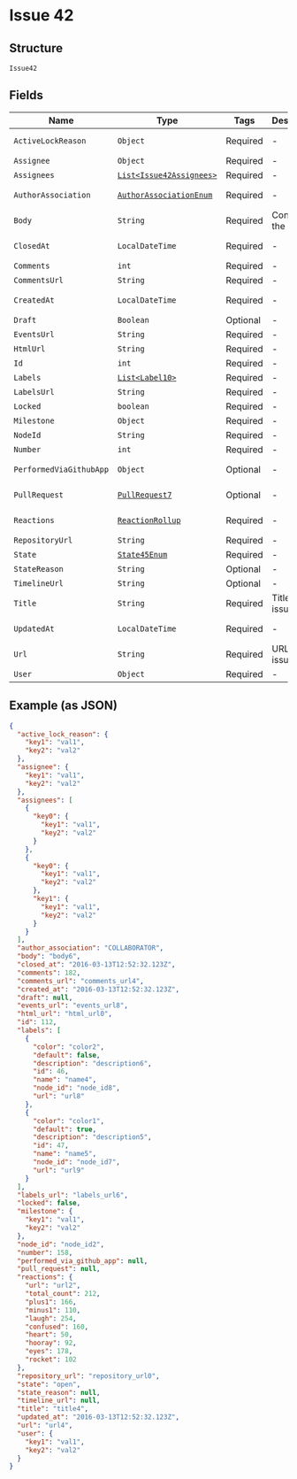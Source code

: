 
# Issue 42

## Structure

`Issue42`

## Fields

| Name | Type | Tags | Description | Getter | Setter |
|  --- | --- | --- | --- | --- | --- |
| `ActiveLockReason` | `Object` | Required | - | Object getActiveLockReason() | setActiveLockReason(Object activeLockReason) |
| `Assignee` | `Object` | Required | - | Object getAssignee() | setAssignee(Object assignee) |
| `Assignees` | [`List<Issue42Assignees>`]($m/Issue42Assignees) | Required | - | List<Issue42Assignees> getAssignees() | setAssignees(List<Issue42Assignees> assignees) |
| `AuthorAssociation` | [`AuthorAssociationEnum`](../../doc/models/author-association-enum.md) | Required | - | AuthorAssociationEnum getAuthorAssociation() | setAuthorAssociation(AuthorAssociationEnum authorAssociation) |
| `Body` | `String` | Required | Contents of the issue | String getBody() | setBody(String body) |
| `ClosedAt` | `LocalDateTime` | Required | - | LocalDateTime getClosedAt() | setClosedAt(LocalDateTime closedAt) |
| `Comments` | `int` | Required | - | int getComments() | setComments(int comments) |
| `CommentsUrl` | `String` | Required | - | String getCommentsUrl() | setCommentsUrl(String commentsUrl) |
| `CreatedAt` | `LocalDateTime` | Required | - | LocalDateTime getCreatedAt() | setCreatedAt(LocalDateTime createdAt) |
| `Draft` | `Boolean` | Optional | - | Boolean getDraft() | setDraft(Boolean draft) |
| `EventsUrl` | `String` | Required | - | String getEventsUrl() | setEventsUrl(String eventsUrl) |
| `HtmlUrl` | `String` | Required | - | String getHtmlUrl() | setHtmlUrl(String htmlUrl) |
| `Id` | `int` | Required | - | int getId() | setId(int id) |
| `Labels` | [`List<Label10>`](../../doc/models/label-10.md) | Required | - | List<Label10> getLabels() | setLabels(List<Label10> labels) |
| `LabelsUrl` | `String` | Required | - | String getLabelsUrl() | setLabelsUrl(String labelsUrl) |
| `Locked` | `boolean` | Required | - | boolean getLocked() | setLocked(boolean locked) |
| `Milestone` | `Object` | Required | - | Object getMilestone() | setMilestone(Object milestone) |
| `NodeId` | `String` | Required | - | String getNodeId() | setNodeId(String nodeId) |
| `Number` | `int` | Required | - | int getNumber() | setNumber(int number) |
| `PerformedViaGithubApp` | `Object` | Optional | - | Object getPerformedViaGithubApp() | setPerformedViaGithubApp(Object performedViaGithubApp) |
| `PullRequest` | [`PullRequest7`](../../doc/models/pull-request-7.md) | Optional | - | PullRequest7 getPullRequest() | setPullRequest(PullRequest7 pullRequest) |
| `Reactions` | [`ReactionRollup`](../../doc/models/reaction-rollup.md) | Required | - | ReactionRollup getReactions() | setReactions(ReactionRollup reactions) |
| `RepositoryUrl` | `String` | Required | - | String getRepositoryUrl() | setRepositoryUrl(String repositoryUrl) |
| `State` | [`State45Enum`](../../doc/models/state-45-enum.md) | Required | - | State45Enum getState() | setState(State45Enum state) |
| `StateReason` | `String` | Optional | - | String getStateReason() | setStateReason(String stateReason) |
| `TimelineUrl` | `String` | Optional | - | String getTimelineUrl() | setTimelineUrl(String timelineUrl) |
| `Title` | `String` | Required | Title of the issue | String getTitle() | setTitle(String title) |
| `UpdatedAt` | `LocalDateTime` | Required | - | LocalDateTime getUpdatedAt() | setUpdatedAt(LocalDateTime updatedAt) |
| `Url` | `String` | Required | URL for the issue | String getUrl() | setUrl(String url) |
| `User` | `Object` | Required | - | Object getUser() | setUser(Object user) |

## Example (as JSON)

```json
{
  "active_lock_reason": {
    "key1": "val1",
    "key2": "val2"
  },
  "assignee": {
    "key1": "val1",
    "key2": "val2"
  },
  "assignees": [
    {
      "key0": {
        "key1": "val1",
        "key2": "val2"
      }
    },
    {
      "key0": {
        "key1": "val1",
        "key2": "val2"
      },
      "key1": {
        "key1": "val1",
        "key2": "val2"
      }
    }
  ],
  "author_association": "COLLABORATOR",
  "body": "body6",
  "closed_at": "2016-03-13T12:52:32.123Z",
  "comments": 182,
  "comments_url": "comments_url4",
  "created_at": "2016-03-13T12:52:32.123Z",
  "draft": null,
  "events_url": "events_url8",
  "html_url": "html_url0",
  "id": 112,
  "labels": [
    {
      "color": "color2",
      "default": false,
      "description": "description6",
      "id": 46,
      "name": "name4",
      "node_id": "node_id8",
      "url": "url8"
    },
    {
      "color": "color1",
      "default": true,
      "description": "description5",
      "id": 47,
      "name": "name5",
      "node_id": "node_id7",
      "url": "url9"
    }
  ],
  "labels_url": "labels_url6",
  "locked": false,
  "milestone": {
    "key1": "val1",
    "key2": "val2"
  },
  "node_id": "node_id2",
  "number": 158,
  "performed_via_github_app": null,
  "pull_request": null,
  "reactions": {
    "url": "url2",
    "total_count": 212,
    "plus1": 166,
    "minus1": 110,
    "laugh": 254,
    "confused": 160,
    "heart": 50,
    "hooray": 92,
    "eyes": 178,
    "rocket": 102
  },
  "repository_url": "repository_url0",
  "state": "open",
  "state_reason": null,
  "timeline_url": null,
  "title": "title4",
  "updated_at": "2016-03-13T12:52:32.123Z",
  "url": "url4",
  "user": {
    "key1": "val1",
    "key2": "val2"
  }
}
```

